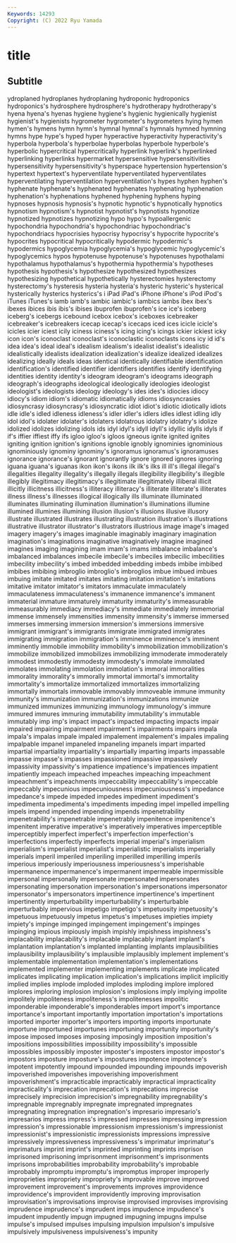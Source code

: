 ```yaml
---
Keywords: 14293
Copyright: (C) 2022 Ryu Yamada
---
```



# title

## Subtitle
ydroplaned hydroplanes hydroplaning hydroponic hydroponics hydroponics's hydrosphere
hydrosphere's hydrotherapy hydrotherapy's hyena hyena's hyenas hygiene hygiene's hygienic hygienically
hygienist hygienist's hygienists hygrometer hygrometer's hygrometers hying hymen hymen's hymens
hymn hymn's hymnal hymnal's hymnals hymned hymning hymns hype hype's
hyped hyper hyperactive hyperactivity hyperactivity's hyperbola hyperbola's hyperbolae hyperbolas hyperbole
hyperbole's hyperbolic hypercritical hypercritically hyperlink hyperlink's hyperlinked hyperlinking hyperlinks hypermarket
hypersensitive hypersensitivities hypersensitivity hypersensitivity's hyperspace hypertension hypertension's hypertext hypertext's hyperventilate
hyperventilated hyperventilates hyperventilating hyperventilation hyperventilation's hypes hyphen hyphen's hyphenate hyphenate's
hyphenated hyphenates hyphenating hyphenation hyphenation's hyphenations hyphened hyphening hyphens hyping
hypnoses hypnosis hypnosis's hypnotic hypnotic's hypnotically hypnotics hypnotism hypnotism's hypnotist
hypnotist's hypnotists hypnotize hypnotized hypnotizes hypnotizing hypo hypo's hypoallergenic hypochondria
hypochondria's hypochondriac hypochondriac's hypochondriacs hypocrisies hypocrisy hypocrisy's hypocrite hypocrite's hypocrites
hypocritical hypocritically hypodermic hypodermic's hypodermics hypoglycemia hypoglycemia's hypoglycemic hypoglycemic's hypoglycemics
hypos hypotenuse hypotenuse's hypotenuses hypothalami hypothalamus hypothalamus's hypothermia hypothermia's hypotheses
hypothesis hypothesis's hypothesize hypothesized hypothesizes hypothesizing hypothetical hypothetically hysterectomies hysterectomy
hysterectomy's hysteresis hysteria hysteria's hysteric hysteric's hysterical hysterically hysterics hysterics's
i iPad iPad's iPhone iPhone's iPod iPod's iTunes iTunes's iamb
iamb's iambic iambic's iambics iambs ibex ibex's ibexes ibices ibis
ibis's ibises ibuprofen ibuprofen's ice ice's iceberg iceberg's icebergs icebound
icebox icebox's iceboxes icebreaker icebreaker's icebreakers icecap icecap's icecaps iced
ices icicle icicle's icicles icier iciest icily iciness iciness's icing
icing's icings ickier ickiest icky icon icon's iconoclast iconoclast's iconoclastic
iconoclasts icons icy id id's idea idea's ideal ideal's idealism
idealism's idealist idealist's idealistic idealistically idealists idealization idealization's idealize idealized
idealizes idealizing ideally ideals ideas identical identically identifiable identification identification's
identified identifier identifiers identifies identify identifying identities identity identity's ideogram
ideogram's ideograms ideograph ideograph's ideographs ideological ideologically ideologies ideologist ideologist's
ideologists ideology ideology's ides ides's idiocies idiocy idiocy's idiom idiom's
idiomatic idiomatically idioms idiosyncrasies idiosyncrasy idiosyncrasy's idiosyncratic idiot idiot's idiotic
idiotically idiots idle idle's idled idleness idleness's idler idler's idlers
idles idlest idling idly idol idol's idolater idolater's idolaters idolatrous
idolatry idolatry's idolize idolized idolizes idolizing idols ids idyl idyl's
idyll idyll's idyllic idylls idyls if if's iffier iffiest iffy
ifs igloo igloo's igloos igneous ignite ignited ignites igniting ignition
ignition's ignitions ignoble ignobly ignominies ignominious ignominiously ignominy ignominy's ignoramus
ignoramus's ignoramuses ignorance ignorance's ignorant ignorantly ignore ignored ignores ignoring
iguana iguana's iguanas ikon ikon's ikons ilk ilk's ilks ill
ill's illegal illegal's illegalities illegality illegality's illegally illegals illegibility illegibility's
illegible illegibly illegitimacy illegitimacy's illegitimate illegitimately illiberal illicit illicitly illicitness
illicitness's illiteracy illiteracy's illiterate illiterate's illiterates illness illness's illnesses illogical
illogically ills illuminate illuminated illuminates illuminating illumination illumination's illuminations illumine
illumined illumines illumining illusion illusion's illusions illusive illusory illustrate illustrated
illustrates illustrating illustration illustration's illustrations illustrative illustrator illustrator's illustrators illustrious
image image's imaged imagery imagery's images imaginable imaginably imaginary imagination
imagination's imaginations imaginative imaginatively imagine imagined imagines imaging imagining imam
imam's imams imbalance imbalance's imbalanced imbalances imbecile imbecile's imbeciles imbecilic
imbecilities imbecility imbecility's imbed imbedded imbedding imbeds imbibe imbibed imbibes
imbibing imbroglio imbroglio's imbroglios imbue imbued imbues imbuing imitate imitated
imitates imitating imitation imitation's imitations imitative imitator imitator's imitators immaculate
immaculately immaculateness immaculateness's immanence immanence's immanent immaterial immature immaturely immaturity
immaturity's immeasurable immeasurably immediacy immediacy's immediate immediately immemorial immense immensely
immensities immensity immensity's immerse immersed immerses immersing immersion immersion's immersions
immersive immigrant immigrant's immigrants immigrate immigrated immigrates immigrating immigration immigration's
imminence imminence's imminent imminently immobile immobility immobility's immobilization immobilization's immobilize
immobilized immobilizes immobilizing immoderate immoderately immodest immodestly immodesty immodesty's immolate
immolated immolates immolating immolation immolation's immoral immoralities immorality immorality's immorally
immortal immortal's immortality immortality's immortalize immortalized immortalizes immortalizing immortally immortals
immovable immovably immoveable immune immunity immunity's immunization immunization's immunizations immunize
immunized immunizes immunizing immunology immunology's immure immured immures immuring immutability
immutability's immutable immutably imp imp's impact impact's impacted impacting impacts
impair impaired impairing impairment impairment's impairments impairs impala impala's impalas
impale impaled impalement impalement's impales impaling impalpable impanel impaneled impaneling
impanels impart imparted impartial impartiality impartiality's impartially imparting imparts impassable
impasse impasse's impasses impassioned impassive impassively impassivity impassivity's impatience impatience's
impatiences impatient impatiently impeach impeached impeaches impeaching impeachment impeachment's impeachments
impeccability impeccability's impeccable impeccably impecunious impecuniousness impecuniousness's impedance impedance's impede
impeded impedes impediment impediment's impedimenta impedimenta's impediments impeding impel impelled
impelling impels impend impended impending impends impenetrability impenetrability's impenetrable impenetrably
impenitence impenitence's impenitent imperative imperative's imperatively imperatives imperceptible imperceptibly imperfect
imperfect's imperfection imperfection's imperfections imperfectly imperfects imperial imperial's imperialism imperialism's
imperialist imperialist's imperialistic imperialists imperially imperials imperil imperiled imperiling imperilled
imperilling imperils imperious imperiously imperiousness imperiousness's imperishable impermanence impermanence's impermanent
impermeable impermissible impersonal impersonally impersonate impersonated impersonates impersonating impersonation impersonation's
impersonations impersonator impersonator's impersonators impertinence impertinence's impertinent impertinently imperturbability imperturbability's
imperturbable imperturbably impervious impetigo impetigo's impetuosity impetuosity's impetuous impetuously impetus
impetus's impetuses impieties impiety impiety's impinge impinged impingement impingement's impinges
impinging impious impiously impish impishly impishness impishness's implacability implacability's implacable
implacably implant implant's implantation implantation's implanted implanting implants implausibilities implausibility
implausibility's implausible implausibly implement implement's implementable implementation implementation's implementations implemented
implementer implementing implements implicate implicated implicates implicating implication implication's implications
implicit implicitly implied implies implode imploded implodes imploding implore implored
implores imploring implosion implosion's implosions imply implying impolite impolitely impoliteness
impoliteness's impolitenesses impolitic imponderable imponderable's imponderables import import's importance importance's
important importantly importation importation's importations imported importer importer's importers importing
imports importunate importune importuned importunes importuning importunity importunity's impose imposed
imposes imposing imposingly imposition imposition's impositions impossibilities impossibility impossibility's impossible
impossibles impossibly imposter imposter's imposters impostor impostor's impostors imposture imposture's
impostures impotence impotence's impotent impotently impound impounded impounding impounds impoverish
impoverished impoverishes impoverishing impoverishment impoverishment's impracticable impracticably impractical impracticality impracticality's
imprecation imprecation's imprecations imprecise imprecisely imprecision imprecision's impregnability impregnability's impregnable
impregnably impregnate impregnated impregnates impregnating impregnation impregnation's impresario impresario's impresarios
impress impress's impressed impresses impressing impression impression's impressionable impressionism impressionism's
impressionist impressionist's impressionistic impressionists impressions impressive impressively impressiveness impressiveness's imprimatur
imprimatur's imprimaturs imprint imprint's imprinted imprinting imprints imprison imprisoned imprisoning
imprisonment imprisonment's imprisonments imprisons improbabilities improbability improbability's improbable improbably impromptu
impromptu's impromptus improper improperly improprieties impropriety impropriety's improvable improve improved
improvement improvement's improvements improves improvidence improvidence's improvident improvidently improving improvisation
improvisation's improvisations improvise improvised improvises improvising imprudence imprudence's imprudent imps
impudence impudence's impudent impudently impugn impugned impugning impugns impulse impulse's
impulsed impulses impulsing impulsion impulsion's impulsive impulsively impulsiveness impulsiveness's impunity
